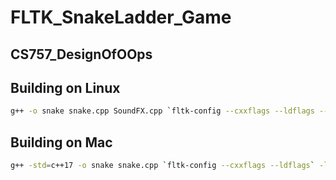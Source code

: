 # FLTK_SnakeLadder_Game
## CS757_DesignOfOOps

## Building on Linux
```Bash
g++ -o snake snake.cpp SoundFX.cpp `fltk-config --cxxflags --ldflags --use-images` -lopenal -lsndfile -Llib/
```
## Building on Mac
```Bash
g++ -std=c++17 -o snake snake.cpp `fltk-config --cxxflags --ldflags` -lfltk_images
```